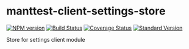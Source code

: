 # manttest-client-settings-store
[![NPM version](https://img.shields.io/npm/v/manttest-client-settings-store.svg)](https://www.npmjs.com/package/manttest-client-settings-store)
[![Build Status](https://travis-ci.org/testjg/manttest-client-settings-store.svg?branch=master)](https://travis-ci.org/testjg/manttest-client-settings-store)
[![Coverage Status](https://coveralls.io/repos/github/testjg/manttest-client-settings-store/badge.svg?branch=master)](https://coveralls.io/github/testjg/manttest-client-settings-store?branch=master)
[![Standard Version](https://img.shields.io/badge/release-standard%20version-brightgreen.svg)](https://github.com/conventional-changelog/standard-version)

Store for settings client module
